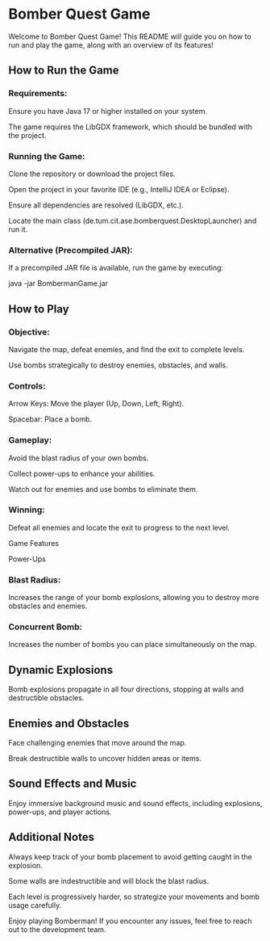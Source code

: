 # Bomber Quest Game

Welcome to Bomber Quest Game! This README will guide you on how to run and play the game, along with an overview of its features!

## How to Run the Game

### Requirements:

Ensure you have Java 17 or higher installed on your system.

The game requires the LibGDX framework, which should be bundled with the project.

### Running the Game:

Clone the repository or download the project files.

Open the project in your favorite IDE (e.g., IntelliJ IDEA or Eclipse).

Ensure all dependencies are resolved (LibGDX, etc.).

Locate the main class (de.tum.cit.ase.bomberquest.DesktopLauncher) and run it.

### Alternative (Precompiled JAR):

If a precompiled JAR file is available, run the game by executing:

java -jar BombermanGame.jar

## How to Play

### Objective:

Navigate the map, defeat enemies, and find the exit to complete levels.

Use bombs strategically to destroy enemies, obstacles, and walls.

### Controls:

Arrow Keys: Move the player (Up, Down, Left, Right).

Spacebar: Place a bomb.

### Gameplay:

Avoid the blast radius of your own bombs.

Collect power-ups to enhance your abilities.

Watch out for enemies and use bombs to eliminate them.

### Winning:

Defeat all enemies and locate the exit to progress to the next level.

Game Features

Power-Ups

### Blast Radius:

Increases the range of your bomb explosions, allowing you to destroy more obstacles and enemies.

### Concurrent Bomb:

Increases the number of bombs you can place simultaneously on the map.

## Dynamic Explosions

Bomb explosions propagate in all four directions, stopping at walls and destructible obstacles.

## Enemies and Obstacles

Face challenging enemies that move around the map.

Break destructible walls to uncover hidden areas or items.

## Sound Effects and Music

Enjoy immersive background music and sound effects, including explosions, power-ups, and player actions.

## Additional Notes

Always keep track of your bomb placement to avoid getting caught in the explosion.

Some walls are indestructible and will block the blast radius.

Each level is progressively harder, so strategize your movements and bomb usage carefully.

Enjoy playing Bomberman! If you encounter any issues, feel free to reach out to the development team.

